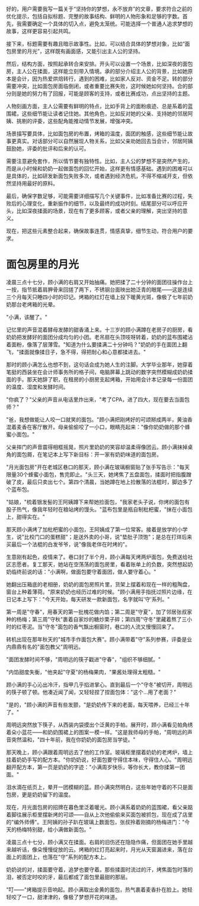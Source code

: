 <ReasoningChainRenderer>
好的，用户需要我写一篇关于“坚持你的梦想，永不放弃”的文章，要求符合之前的优化提示，包括自拟标题、完整的故事结构、鲜明的人物形象和足够的字数。首先，我需要确定一个具体的切入点，避免太笼统。可能选择一个普通人追求梦想的故事，这样更容易引起共鸣。

接下来，标题需要有趣且暗示故事性。比如，可以结合具体的梦想对象，比如“面包房里的月光”，这样既有画面感，又能引出主人公的坚持。

然后，结构方面，按照起承转合来安排。开头可以设置一个场景，比如深夜的面包房，主人公在揉面，这样能立刻带入情境。承的部分介绍主人公的背景，比如她原本是会计，因为热爱烘焙转行，遇到的困难，比如家人反对、资金不足。转的部分需要冲突，比如面包房面临倒闭，或者重要比赛失败，这时候她如何坚持。合的部分则是她的努力有了回报，可能是顾客的支持，或者比赛成功，点出坚持的主题。

人物刻画方面，主人公需要有鲜明的特点，比如手背上的面粉痕迹、总是系着的蓝围裙，这些细节能让读者记住她。其他角色，比如反对她的父亲、支持她的邻居阿姨、挑剔的评委，这些配角能推动情节发展，增强冲突。

场景描写要具体，比如面包房的布置，烤箱的温度，面团的触感，这些细节能让故事更真实。对话部分可以自然展现人物关系，比如父亲劝她回去当会计，邻居阿姨鼓励她，评委的批评和后来的认可。

需要注意避免套作，所以情节要有独特性。比如，主人公的梦想不是突然产生的，而是从小时候和奶奶一起做面包的回忆开始，这样更有情感基础。遇到的困难可以是具体的，比如研发新面包失败多次，或者遇到经济危机，不得不缩减开支，但依然坚持用最好的原料。

最后，确保字数足够，可能需要详细描写几个关键事件，比如准备比赛的过程，失败后的心理变化，重新振作的细节，以及最终的成功时刻。结尾部分可以呼应开头，比如深夜揉面的场景，现在有了更多顾客，或者父亲的理解，突出坚持的意义。

现在，把这些元素整合起来，确保故事连贯，情感真挚，细节生动，符合用户的要求。

</ReasoningChainRenderer>



# 面包房里的月光

凌晨三点十七分，顾小满的右肩又开始抽痛。她把揉了二十分钟的面团往操作台上一按，指节抵着肩胛骨来回搓了两下，不锈钢台面映出她泛青的眼尾——这是连续三个月每天只睡四小时的印记。烤箱的红灯在墙上投下暖黄光斑，像极了七年前奶奶那台老烤箱的光晕。

"小满，该醒了。"

记忆里的声音混着酵母发酵的甜香涌上来。十三岁的顾小满蹲在老房子的厨房，看奶奶把发酵好的面团分成均匀的小团。老吊扇在头顶吱呀转着，奶奶的蓝布围裙沾着面粉，像落了层薄雪。"知道为什么要揉满二十分钟吗？"奶奶的手在面团上翻飞，"揉面就像揉日子，急不得，得把耐心和心意都揉进去。"

那时的顾小满怎么也想不到，这句话会成为她人生的注脚。大学毕业那年，她穿着笔挺的西装坐在会计师事务所的格子间，电脑屏幕上跳动的数字突然模糊成奶奶揉面的手。那天她辞了职，在租房的小厨房支起烤箱，开始用会计本记录每一份面团的温度、湿度和发酵时间。

"你疯了？"父亲的声音从电话里炸出来，"考了CPA，进了四大，现在要去当面包师？"

"爸，我想做能让人咬一口就笑的面包。"顾小满把刚烤好的可颂掰成两半，黄油香混着麦香在客厅散开。母亲偷偷咬了一小口，眼睛亮起来："像你奶奶做的那个蜂蜜小面包。"

父亲摔门的声音震得相框摇晃，照片里奶奶的笑容却温柔得像团云。顾小满抹掉桌角的面包屑，在笔记本上写下新目标：开一家有奶奶味道的面包房。

"月光面包房"开在老城区巷口的那天，顾小满在玻璃橱窗贴了张手写告示："每天限量30个蜂蜜小面包，售完即止。"头三天，她烤焦了五盘面包，揉面时把指腹蹭破了皮，最后只卖出七个。第四个清晨，当她蹲在地上捡散落的法棍时，脚边多了个蓝布包。

"姑娘，"梳着银发髻的王阿姨蹲下来帮她捡面包，"我家老头子说，你烤的面包有股子热气，像我年轻时在粮站烤的馒头。"蓝布包里是瓶自制枇杷蜜，"抹在小面包上，甜得实在。"

那天顾小满烤了加枇杷蜜的小面包，王阿姨成了第一位常客。接着是放学的小学生，说"比校门口的蛋糕甜"；是送外卖的小哥，说"垫肚子顶饱"；是总在打烊后来买最后一个法棍的白发爷爷，说"像我老伴在时烤的"。

生意刚有起色，疫情来了。巷口封了半个月，顾小满每天烤两炉面包，免费送给社区志愿者。复工那天，她站在空荡荡的面包房里，看着账单上的负数，突然想起奶奶临终前说的话："小满啊，做面包要守着面团，做人要守着心。"

她翻出压箱底的老相册，奶奶的面包房照片里，货架上摆着和现在一样的粗陶盘，窗台上种着薄荷。"原来奶奶也经历过难的时候。"顾小满用手指抚过照片边缘，在日记本上写下："今天开始，每天研发一款新面包，名字就叫'守'系列。"

第一周是"守春"，用春天的第一批槐花做内馅；第二周是"守夏"，加了邻居张叔家种的杨梅；第三周"守秋"裹着自家炒的糖炒栗子碎；第四周"守冬"里藏着熬了三小时的红枣泥。当"守冬"面包的香气飘出橱窗时，巷口的人流又慢慢回来了。

转机出现在那年秋天的"城市手作面包大赛"。顾小满带着"守"系列参赛，评委是业内鼎鼎有名的"面包教父"周明远。

"面团发酵时间不够，"周明远的筷子戳进"守春"，"组织不够细腻。"

"内馅甜度失衡，"他夹起"守夏"的杨梅果肉，"果酱处理得太粗糙。"

顾小满的手心沁出冷汗，指甲几乎掐进掌心。直到最后一个"守冬"被切开，周明远的筷子顿了顿。他凑近闻了闻，又轻轻捏了捏面包体："这个...用了老面？"

"是的，"顾小满的声音有些发颤，"是奶奶传下来的老面，每天喂养，已经三十年了。"

周明远突然放下筷子，从西装内袋摸出个泛黄的手帕。展开时，顾小满看见帕角绣着朵小蓝花——和奶奶围裙上的图案一模一样。"这是我师母的手帕，"周明远的声音突然温和，"四十年前，我在你奶奶的面包房当学徒。"

那天晚上，顾小满跟着周明远去了他的工作室。玻璃柜里摆着奶奶的老烤炉，墙上挂着奶奶手写的配方本。"你奶奶说，好面包要守得住本味，守得住人心。"周明远翻开配方本，第一页是奶奶的字迹："小满周岁快乐，等你长大，教你揉第一团面。"

泪水滴在纸页上，晕开一团模糊的蓝。顾小满突然明白，这些年她守着的不只是面包房，更是奶奶留下的温度。

现在，月光面包房的招牌在暮色里泛着暖光。顾小满系着奶奶的蓝围裙，看父亲踮着脚往展示柜里摆新烤的可颂——自从上次他偷偷来买面包被抓包，现在成了店里的"编外师傅"。王阿姨的孙子趴在玻璃上数面包，张叔拎着刚摘的杨梅进门："今天的杨梅特别甜，给小满做新面包。"

凌晨三点十七分，顾小满又在揉面。右肩的旧伤还在隐隐作痛，但面团在她手里越来越听话，像朵慢慢绽放的云。烤箱的红灯亮起来时，月光从天窗漏进来，落在台面上的面团上，也落在"守"系列的配方本上。

奶奶说的对，揉面要守着，追梦也要守着。那些揉面时流过的汗，烤焦面包时落的泪，被否定时咬的牙，最后都成了面包里最甜的那层。

"叮——"烤箱提示音响起。顾小满取出金黄的面包，热气裹着麦香扑在脸上。她轻轻咬了一口，甜津津的，像极了梦想开花的味道。